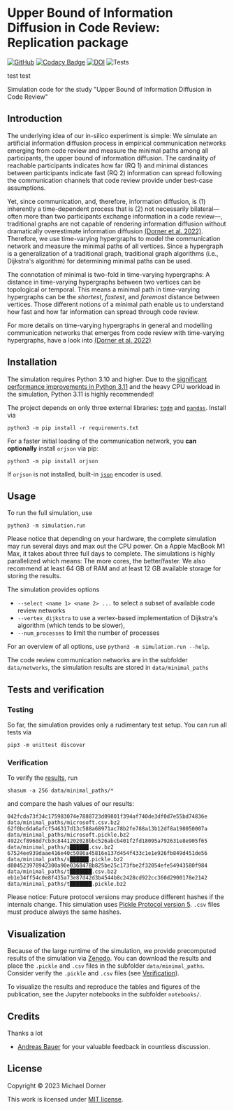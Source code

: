 # Upper Bound of Information Diffusion in Code Review: Replication package

[![GitHub](https://img.shields.io/github/license/michaeldorner/information-diffusion-boundaries-in-code-review)](./LICENSE)
[![Codacy Badge](https://app.codacy.com/project/badge/Grade/ef43d5d9b7c74ec0b211c03d91c448d8)](https://app.codacy.com/gh/michaeldorner/information-diffusion-boundaries-in-code-review/dashboard?utm_source=gh&utm_medium=referral&utm_content=&utm_campaign=Badge_grade)
[![DOI](https://zenodo.org/badge/DOI/10.5281/zenodo.7898863.svg)](https://doi.org/10.5281/zenodo.7898863)
![Tests](https://github.com/github/docs/actions/workflows/test.yml/badge.svg?event=push)


test test


Simulation code for the study "Upper Bound of Information Diffusion in Code Review"

## Introduction

The underlying idea of our in-silico experiment is simple: We simulate an artificial information diffusion process in empirical communication networks emerging from code review and measure the minimal paths among all participants, the upper bound of information diffusion. The cardinality of reachable participants indicates how far (RQ 1) and minimal distances between participants indicate fast (RQ 2) information can spread following the communication channels that code review provide under best-case assumptions.

Yet, since communication, and, therefore, information diffusion, is (1) inherently a time-dependent process that is (2) not necessarily bilateral—often more than two participants exchange information in a code review—, traditional graphs are not capable of rendering information diffusion without dramatically overestimate information diffusion [(Dorner et al. 2022)](https://dl.acm.org/doi/abs/10.1145/3544902.3546254). Therefore, we use time-varying hypergraphs to model the communication network and measure the minimal paths of all vertices. Since a hypergraph is a generalization of a traditional graph, traditional graph algorithms (i.e., Dijkstra's algorithm) for determining minimal paths can be used.

The connotation of minimal is two-fold in time-varying hypergraphs: A distance in time-varying hypergraphs between two vertices can be topological or temporal. This means a minimal path in time-varying hypergraphs can be the _shortest_, _fastest_, and _foremost_ distance between vertices. Those different notions of a minimal path enable us to understand how fast and how far information can spread through code review.

For more details on time-varying hypergraphs in general and modelling communication networks that emerges from code review with time-varying hypergraphs, have a look into [(Dorner et al. 2022)](https://dl.acm.org/doi/abs/10.1145/3544902.3546254)

## Installation

The simulation requires Python 3.10 and higher. Due to the [significant performance improvements in Python 3.11](https://docs.python.org/3/whatsnew/3.11.html#whatsnew311-faster-cpython) and the heavy CPU workload in the simulation, Python 3.11 is highly recommended! 

The project depends on only three external libraries: [`tqdm`](https://github.com/tqdm/tqdm) and [`pandas`](https://pandas.pydata.org). Install via

```
python3 -m pip install -r requirements.txt
```

For a faster initial loading of the communication network, you **can optionally** install `orjson` via pip:

```
python3 -m pip install orjson
```

If `orjson` is not installed, built-in [`json`](https://docs.python.org/3/library/json.html) encoder is used.

## Usage

To run the full simulation, use

```
python3 -m simulation.run
```

Please notice that depending on your hardware, the complete simulation may run several days and max out the CPU power. On a Apple MacBook M1 Max, it takes about three full days to complete. The simulations is highly parallelized which means: The more cores, the better/faster. We also recommend at least 64 GB of RAM and at least 12 GB available storage for storing the results.

The simulation provides options

- `--select <name 1> <name 2> ...` to select a subset of available code review networks
- `--vertex_dijkstra` to use a vertex-based implementation of Dijkstra's algorithm (which tends to be slower),
- `--num_processes` to limit the number of processes

For an overview of all options, use `python3 -m simulation.run --help`.

The code review communication networks are in the subfolder `data/networks`, the simulation results are stored in `data/minimal_paths`

## Tests and verification

### Testing

So far, the simulation provides only a rudimentary test setup. You can run all tests via

```
pip3 -m unittest discover
```

### Verification

To verify the [results](https://doi.org/10.5281/zenodo.7898863), run

```
shasum -a 256 data/minimal_paths/*                      
```

and compare the hash values of our results:

```
042fcda73f34c175983074e7888723d09801f394af740de3df0d7e55bd74836e  data/minimal_paths/microsoft.csv.bz2
62f0bc6da6afcf546317d13c588a68971ac78b2fe788a13b12df8a198050007a  data/minimal_paths/microsoft.pickle.bz2
4922cf8968d7cb3c8441202028bbc526abcb401f2fd18095a792631e8e905f65  data/minimal_paths/s██████.csv.bz2
67524ee939daae416e40c5086a45816e137d454f433c1e1e926fb849d451de56  data/minimal_paths/s██████.pickle.bz2
d804523978942300a90e0368478b825be25c173fbe2f32054efe54943580f984  data/minimal_paths/t███████.csv.bz2
eb1e34ff54c0e8f435a73e87d42d3b4544b8c2428cd922cc360d2900178e2142  data/minimal_paths/t███████.pickle.bz2
```

Please notice: Future protocol versions may produce different hashes if the internals change. This simulation uses [Pickle Protocol version 5](https://peps.python.org/pep-0574/). `.csv` files must produce always the same hashes.

## Visualization

Because of the large runtime of the simulation, we provide precomputed results of the simulation via [Zenodo](https://doi.org/10.5281/zenodo.7898863). You can download the results and place the `.pickle` and `.csv` files in the subfolder `data/minimal_paths`. Consider verify the `.pickle` and `.csv` files (see [Verification](#verification)).

To visualize the results and reproduce the tables and figures of the publication, see the Jupyter notebooks in the subfolder `notebooks/`.

## Credits

Thanks a lot

- [Andreas Bauer](https://github.com/andreas-bauer) for your valuable feedback in countless discussion.

## License

Copyright © 2023 Michael Dorner

This work is licensed under [MIT license](LICENSE).
